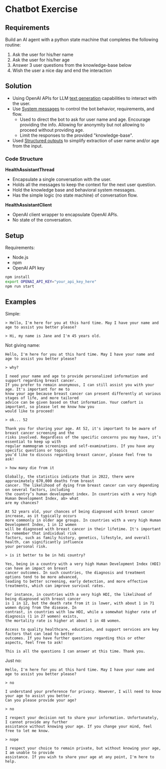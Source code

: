 # Chatbot Exercise

## Requirements

Build an AI agent with a python state machine that completes the following routine:

1. Ask the user for his/her name
2. Ask the user for his/her age
3. Answer 3 user questions from the knowledge-base below
4. Wish the user a nice day and end the interaction

## Solution

- Using OpenAI APIs for LLM [text generation](https://platform.openai.com/docs/guides/text-generation) capabilities to interact with the user.
- Use [System messages](https://platform.openai.com/docs/guides/text-generation#system-messages) to control the bot behavior, requirements, and flow.
  - Used to direct the bot to ask for user name and age. Encourage providing the info. Allowing for anonymity but not allowing to proceed without providing age.
  - Limit the responses to the provided "knowledge-base".
- Used [Structured outputs](https://platform.openai.com/docs/guides/structured-outputs) to simplify extraction of user name and/or age from the input.

### Code Structure

**HealthAssistantThread**

- Encapsulate a single conversation with the user.
- Holds all the messages to keep the context for the next user question.
- Hold the knowledge base and behavioral system messages.
- Has the simple logic (no state machine) of conversation flow.

**HealthAssistantClient**

- OpenAI client wrapper to encapsulate OpenAI APIs.
- No state of the conversation.

## Setup

Requirements:

- Node.js
- npm
- OpenAI API key

```bash
npm install
export OPENAI_API_KEY="your_api_key_here"
npm run start
```

## Examples

Simple:

```
> Hello, I'm here for you at this hard time. May I have your name and age to assist you better please?

> Hi, my name is Jane and I'm 45 years old.
```

Not giving name:

```
Hello, I'm here for you at this hard time. May I have your name and age to assist you better please?

> why?

I need your name and age to provide personalized information and support regarding breast cancer.
If you prefer to remain anonymous, I can still assist you with your age. It's important for me to
know your age because breast cancer can present differently at various stages of life, and more tailored
advice can be given based on that information. Your comfort is important, so please let me know how you
would like to proceed!

> ok... 52

Thank you for sharing your age. At 52, it's important to be aware of breast cancer screening and the
risks involved. Regardless of the specific concerns you may have, it’s essential to keep up with
regular mammogram screenings and self-examinations. If you have any specific questions or topics
you’d like to discuss regarding breast cancer, please feel free to ask!

> how many die from it

Globally, the statistics indicate that in 2022, there were approximately 670,000 deaths from breast
cancer. The likelihood of dying from breast cancer can vary depending on several factors, including
the country’s human development index. In countries with a very high Human Development Index, ab> what
are my chances?

At 52 years old, your chances of being diagnosed with breast cancer increase, as it typically occurs
more commonly in older age groups. In countries with a very high Human Development Index, 1 in 12 women
will be diagnosed with breast cancer in their lifetime. It's important to remember that individual risk
factors, such as family history, genetics, lifestyle, and overall health, can significantly influence
your personal risk.

> is it better to be in hdi country?

Yes, being in a country with a very high Human Development Index (HDI) can have an impact on breast
cancer outcomes. In such countries, the diagnosis and treatment options tend to be more advanced,
leading to better screening, early detection, and more effective treatments, which can improve survival rates.

For instance, in countries with a very high HDI, the likelihood of being diagnosed with breast cancer
is 1 in 12, but the death rate from it is lower, with about 1 in 71 women dying from the disease. In
contrast, in countries with low HDI, while a somewhat higher rate of diagnosis (1 in 27 women) exists,
the mortality rate is higher at about 1 in 48 women.

Access to quality healthcare, education, and support services are key factors that can lead to better
outcomes. If you have further questions regarding this or other aspects, feel free to ask!

This is all the questions I can answer at this time. Thank you.
```

Just no:

```
Hello, I'm here for you at this hard time. May I have your name and age to assist you better please?

> no

I understand your preference for privacy. However, I will need to know your age to assist you better.
Can you please provide your age?

> no

I respect your decision not to share your information. Unfortunately, I cannot provide any further
assistance without knowing your age. If you change your mind, feel free to let me know.

> nope

I respect your choice to remain private, but without knowing your age, I am unable to provide
assistance. If you wish to share your age at any point, I'm here to help.
```

